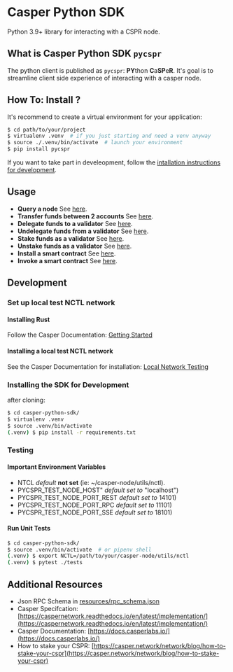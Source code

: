 # Casper Python SDK

Python 3.9+ library for interacting with a CSPR node.


## What is Casper Python SDK `pycspr`

The python client is published as `pycspr`: **PY**thon **C**a**SP**e**R**.  It's goal is to streamline client side experience of interacting with a casper node.


## How To: Install ?

It's recommend to create a virtual environment for your application:
```bash
$ cd path/to/your/project
$ virtualenv .venv  # if you just starting and need a venv anyway
$ source ./.venv/bin/activate  # launch your environment
$ pip install pycspr
```
If you want to take part in develeopment, follow the [intallation instructions
for development](#installing-the-sdk-for-development).

## Usage

* **Query a node** See [here](how_tos/how_to_query_a_node.py).
* **Transfer funds between 2 accounts** See [here](how_tos/how_to_transfer.py).
* **Delegate funds to a validator** See [here](how_tos/how_to_delegate.py).
* **Undelegate funds from a validator**  See [here](how_tos/how_to_undelegate.py).
* **Stake funds as a validator** See [here](how_tos/how_to_stake.py).
* **Unstake funds as a validator** See [here](how_tos/how_to_unstake.py).
* **Install a smart contract** See [here](how_tos/how_to_install_a_contract.py).
* **Invoke a smart contract** See [here](how_tos/how_to_invoke_a_contract.py).

## Development
### Set up local test NCTL network
#### Installing Rust

Follow the Casper Documentation: [Getting
Started](https://docs.casperlabs.io/en/latest/dapp-dev-guide/setup-of-rust-contract-sdk.html)

#### Installing a local test NCTL network
See the Casper Documentation for installation:
[Local Network Testing](https://docs.casperlabs.io/en/latest/dapp-dev-guide/setup-nctl.html)

### Installing the SDK for Development 

after cloning:
```bash
$ cd casper-python-sdk/
$ virtualenv .venv
$ source .venv/bin/activate
(.venv) $ pip install -r requirements.txt
```

### Testing 
#### Important Environment Variables
* NTCL *default* **not set** (ie: ~/casper-node/utils/nctl).
* PYCSPR_TEST_NODE_HOST" *default set to* "localhost")
* PYCSPR_TEST_NODE_PORT_REST *default set to* 14101)
* PYCSPR_TEST_NODE_PORT_RPC *default set to* 11101)
* PYCSPR_TEST_NODE_PORT_SSE *default set to* 18101)

#### Run Unit Tests
```bash
$ cd casper-python-sdk/
$ source .venv/bin/activate  # or pipenv shell
(.venv) $ export NCTL=/path/to/your/casper-node/utils/nctl
(.venv) $ pytest ./tests
````

## Additional Resources
* Json RPC Schema in [resources/rpc_schema.json](resources/rpc_schema.json)
* Casper Specifcation:
  [https://caspernetwork.readthedocs.io/en/latest/implementation/](https://caspernetwork.readthedocs.io/en/latest/implementation/)
* Casper Documentation: [https://docs.casperlabs.io/](https://docs.casperlabs.io/)
* How to stake your CSPR:
  [https://casper.network/network/blog/how-to-stake-your-cspr](https://casper.network/network/blog/how-to-stake-your-cspr)
